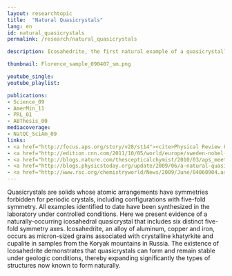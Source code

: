```yaml
---
layout: researchtopic
title:  "Natural Quasicrystals"
lang: en
id: natural_quasicrystals
permalink: /research/natural_quasicrystals

description: Icosahedrite, the first natural example of a quasicrystalline mineral with forbidden five-fold symmetry, recovered from a Russian meteorite.

thumbnail: Florence_sample_090407_sm.png

youtube_single: 
youtube_playlist: 

publications:
- Science_09
- AmerMin_11
- PRL_01
- ABThesis_00
mediacoverage:
- NatQC_SciAm_09
links: 
- <a href="http://focus.aps.org/story/v28/st14"><cite>Physical Review Focus</cite></a> (Oct 2011)
- <a href="http://edition.cnn.com/2011/10/05/world/europe/sweden-nobel-chemistry/"><cite>CNN</cite></a> (Oct 2011)
- <a href="http://blogs.nature.com/thescepticalchymist/2010/03/aps_meeting_quasicrystal_adven.html"><cite>Nature Chemistry</cite> blog</a> (Mar 2010)
- <a href="http://blogs.physicstoday.org/update/2009/06/a-natural-quasicrystal.html"><cite>Physics Today</cite> blog</a> (Jul 2009)
- <a href="http://www.rsc.org/chemistryworld/News/2009/June/04060904.asp">Royal Society of Chemistry blog</a> (Jun 2009)
---
```

Quasicrystals are solids whose atomic arrangements have symmetries forbidden for periodic crystals, including configurations with five-fold symmetry. All examples identified to date have been synthesized in the laboratory under controlled conditions. Here we present evidence of a naturally-occurring icosahedral quasicrystal that includes six distinct five-fold symmetry axes. Icosahedrite, an alloy of aluminum, copper and iron, occurs as micron-sized grains associated with crystalline khatyrkite and cupalite in samples from the Koryak mountains in Russia. The existence of Icosahedrite demonstrates that quasicrystals can form and remain stable under geologic conditions, thereby expanding significantly the types of structures now known to form naturally.
